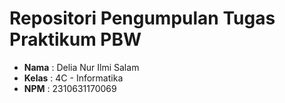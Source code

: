 # Repositori Pengumpulan Tugas Praktikum PBW  

- **Nama**  : Delia Nur Ilmi Salam  
- **Kelas** : 4C - Informatika  
- **NPM**   : 2310631170069  

